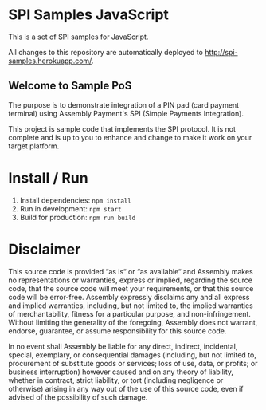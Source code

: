 # SPI Samples JavaScript

This is a set of SPI samples for JavaScript.

All changes to this repository are automatically deployed to http://spi-samples.herokuapp.com/.

## Welcome to Sample PoS

The purpose is to demonstrate integration of a PIN pad (card payment terminal) using Assembly Payment's SPI (Simple Payments Integration).

This project is sample code that implements the SPI protocol. It is not complete and is up to you to enhance and change to make it work on your target platform.

# Install / Run
1. Install dependencies: `npm install`
2. Run in development: `npm start`
3. Build for production: `npm run build`

# Disclaimer

This source code is provided “as is“ or “as available“ and Assembly makes no representations or warranties, express or implied, regarding the source code, that the source code will meet your requirements, or that this source code will be error-free. Assembly expressly disclaims any and all express and implied warranties, including, but not limited to, the implied warranties of merchantability, fitness for a particular purpose, and non-infringement. Without limiting the generality of the foregoing, Assembly does not warrant, endorse, guarantee, or assume responsibility for this source code.   

In no event shall Assembly be liable for any direct, indirect, incidental, special, exemplary, or consequential damages (including, but not limited to, procurement of substitute goods or services; loss of use, data, or profits; or business interruption) however caused and on any theory of liability, whether in contract, strict liability, or tort (including negligence or otherwise) arising in any way out of the use of this source code, even if advised of the possibility of such damage.

